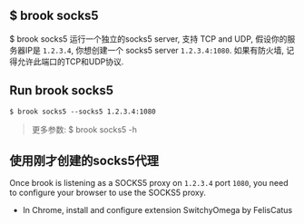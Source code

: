 ## $ brook socks5

$ brook socks5 运行一个独立的socks5 server, 支持 TCP and UDP, 假设你的服务器IP是 `1.2.3.4`, 你想创建一个 socks5 server `1.2.3.4:1080`. 如果有防火墙, 记得允许此端口的TCP和UDP协议.

## Run brook socks5

```
$ brook socks5 --socks5 1.2.3.4:1080
```

> 更多参数: $ brook socks5 -h

## 使用刚才创建的socks5代理

Once brook is listening as a SOCKS5 proxy on `1.2.3.4` port `1080`, you need to configure your browser to use the SOCKS5 proxy.

* In Chrome, install and configure extension SwitchyOmega by FelisCatus
